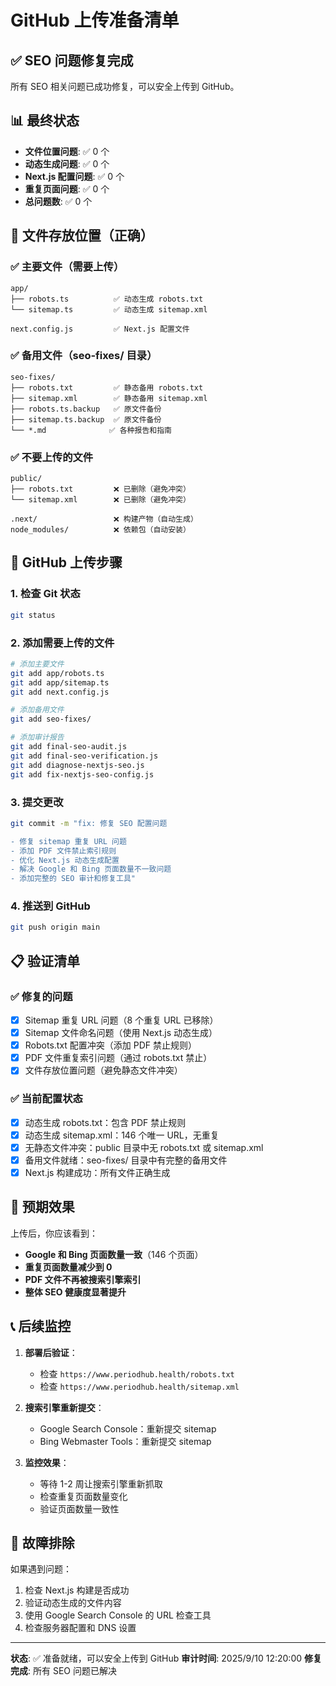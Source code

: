 # GitHub 上传准备清单

## ✅ SEO 问题修复完成

所有 SEO 相关问题已成功修复，可以安全上传到 GitHub。

## 📊 最终状态

- **文件位置问题**: ✅ 0 个
- **动态生成问题**: ✅ 0 个  
- **Next.js 配置问题**: ✅ 0 个
- **重复页面问题**: ✅ 0 个
- **总问题数**: ✅ 0 个

## 📁 文件存放位置（正确）

### ✅ 主要文件（需要上传）
```
app/
├── robots.ts          ✅ 动态生成 robots.txt
└── sitemap.ts         ✅ 动态生成 sitemap.xml

next.config.js         ✅ Next.js 配置文件
```

### ✅ 备用文件（seo-fixes/ 目录）
```
seo-fixes/
├── robots.txt         ✅ 静态备用 robots.txt
├── sitemap.xml        ✅ 静态备用 sitemap.xml
├── robots.ts.backup   ✅ 原文件备份
├── sitemap.ts.backup  ✅ 原文件备份
└── *.md              ✅ 各种报告和指南
```

### ✅ 不要上传的文件
```
public/
├── robots.txt         ❌ 已删除（避免冲突）
└── sitemap.xml        ❌ 已删除（避免冲突）

.next/                 ❌ 构建产物（自动生成）
node_modules/          ❌ 依赖包（自动安装）
```

## 🚀 GitHub 上传步骤

### 1. 检查 Git 状态
```bash
git status
```

### 2. 添加需要上传的文件
```bash
# 添加主要文件
git add app/robots.ts
git add app/sitemap.ts
git add next.config.js

# 添加备用文件
git add seo-fixes/

# 添加审计报告
git add final-seo-audit.js
git add final-seo-verification.js
git add diagnose-nextjs-seo.js
git add fix-nextjs-seo-config.js
```

### 3. 提交更改
```bash
git commit -m "fix: 修复 SEO 配置问题

- 修复 sitemap 重复 URL 问题
- 添加 PDF 文件禁止索引规则
- 优化 Next.js 动态生成配置
- 解决 Google 和 Bing 页面数量不一致问题
- 添加完整的 SEO 审计和修复工具"
```

### 4. 推送到 GitHub
```bash
git push origin main
```

## 📋 验证清单

### ✅ 修复的问题
- [x] Sitemap 重复 URL 问题（8 个重复 URL 已移除）
- [x] Sitemap 文件命名问题（使用 Next.js 动态生成）
- [x] Robots.txt 配置冲突（添加 PDF 禁止规则）
- [x] PDF 文件重复索引问题（通过 robots.txt 禁止）
- [x] 文件存放位置问题（避免静态文件冲突）

### ✅ 当前配置状态
- [x] 动态生成 robots.txt：包含 PDF 禁止规则
- [x] 动态生成 sitemap.xml：146 个唯一 URL，无重复
- [x] 无静态文件冲突：public 目录中无 robots.txt 或 sitemap.xml
- [x] 备用文件就绪：seo-fixes/ 目录中有完整的备用文件
- [x] Next.js 构建成功：所有文件正确生成

## 🎯 预期效果

上传后，你应该看到：
- **Google 和 Bing 页面数量一致**（146 个页面）
- **重复页面数量减少到 0**
- **PDF 文件不再被搜索引擎索引**
- **整体 SEO 健康度显著提升**

## 📞 后续监控

1. **部署后验证**：
   - 检查 `https://www.periodhub.health/robots.txt`
   - 检查 `https://www.periodhub.health/sitemap.xml`

2. **搜索引擎重新提交**：
   - Google Search Console：重新提交 sitemap
   - Bing Webmaster Tools：重新提交 sitemap

3. **监控效果**：
   - 等待 1-2 周让搜索引擎重新抓取
   - 检查重复页面数量变化
   - 验证页面数量一致性

## 🔧 故障排除

如果遇到问题：
1. 检查 Next.js 构建是否成功
2. 验证动态生成的文件内容
3. 使用 Google Search Console 的 URL 检查工具
4. 检查服务器配置和 DNS 设置

---

**状态**: ✅ 准备就绪，可以安全上传到 GitHub
**审计时间**: 2025/9/10 12:20:00
**修复完成**: 所有 SEO 问题已解决




